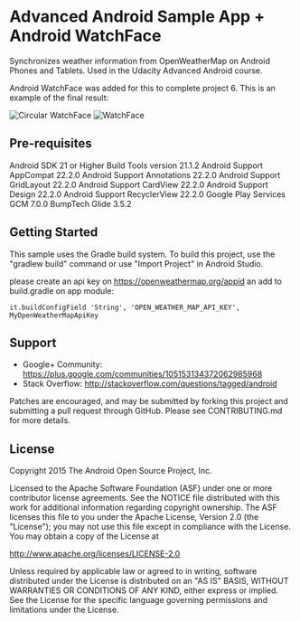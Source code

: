 Advanced Android Sample App + Android WatchFace
===================================

Synchronizes weather information from OpenWeatherMap on Android Phones and Tablets. Used in the Udacity Advanced Android course.

Android WatchFace was added for this to complete project 6. This is an example of the final result:

<img src='http://i.imgur.com/LrSklB2.png' title='Circular WatchFace' />
<img src='http://i.imgur.com/l4rQBDC.png' title='WatchFace'  />

Pre-requisites
--------------
Android SDK 21 or Higher
Build Tools version 21.1.2
Android Support AppCompat 22.2.0
Android Support Annotations 22.2.0
Android Support GridLayout 22.2.0
Android Support CardView 22.2.0
Android Support Design 22.2.0
Android Support RecyclerView 22.2.0
Google Play Services GCM 7.0.0
BumpTech Glide 3.5.2

Getting Started
---------------
This sample uses the Gradle build system.  To build this project, use the
"gradlew build" command or use "Import Project" in Android Studio.

please create an api key on https://openweathermap.org/appid an add to build.gradle on app module:
  
```javas
it.buildConfigField 'String', 'OPEN_WEATHER_MAP_API_KEY', MyOpenWeatherMapApiKey
```

Support
-------

- Google+ Community: https://plus.google.com/communities/105153134372062985968
- Stack Overflow: http://stackoverflow.com/questions/tagged/android

Patches are encouraged, and may be submitted by forking this project and
submitting a pull request through GitHub. Please see CONTRIBUTING.md for more details.

License
-------
Copyright 2015 The Android Open Source Project, Inc.

Licensed to the Apache Software Foundation (ASF) under one or more contributor
license agreements.  See the NOTICE file distributed with this work for
additional information regarding copyright ownership.  The ASF licenses this
file to you under the Apache License, Version 2.0 (the "License"); you may not
use this file except in compliance with the License.  You may obtain a copy of
the License at

http://www.apache.org/licenses/LICENSE-2.0

Unless required by applicable law or agreed to in writing, software
distributed under the License is distributed on an "AS IS" BASIS, WITHOUT
WARRANTIES OR CONDITIONS OF ANY KIND, either express or implied.  See the
License for the specific language governing permissions and limitations under
the License.

